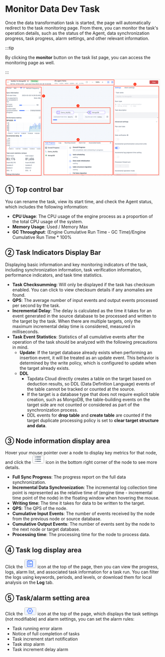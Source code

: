 # Monitor Data Dev Task

Once the data transformation task is started, the page will automatically redirect to the task monitoring page. From there, you can monitor the task's operation details, such as the status of the Agent, data synchronization progress, task progress, alarm settings, and other relevant information.

:::tip

By clicking the **monitor** button on the task list page, you can access the monitoring page as well.

:::

![](../../images/monitor_copy_task_overview.png)



## ① Top control bar

You can rename the task, view its start time, and check the Agent status, which includes the following information:

* **CPU Usage**: The CPU usage of the engine process as a proportion of the total CPU usage of the system.
* **Memory Usage**: Used / Memory Max
* **GC Throughput**: (Engine Cumulative Run Time - GC Time)/Engine Cumulative Run Time * 100%



## ② Task Indicators Display Bar

Displaying basic information and key monitoring indicators of the task, including synchronization information, task verification information, performance indicators, and task time statistics.

* **Task Checksumming**: Will only be displayed if the task has checksum enabled. You can click to view checksum details if any anomalies are found.
* **QPS**: The average number of input events and output events processed per second by the task.
* **Incremental Delay**: The delay is calculated as the time it takes for an event generated in the source database to be processed and written to the target by the task. When there are multiple targets, only the maximum incremental delay time is considered, measured in milliseconds.
* **Task Event Statistics**: Statistics of all cumulative events after the operation of the task should be analyzed with the following precautions in mind.
  * **Update**: If the target database already exists when performing an insertion event, it will be treated as an update event. This behavior is determined by the write policy, which is configured to update when the target already exists.
  * **DDL**
    * Tapdata Cloud directly creates a table on the target based on deduction results, so DDL (Data Definition Language) events of the table cannot be tracked or counted at the source.
    * If the target is a database type that does not require explicit table creation, such as MongoDB, the table-building events on the target side are not counted or considered as part of the synchronization process.
    * DDL events for **drop table** and **create table** are counted if the target duplicate processing policy is set to **clear target structure and data**.



## ③ Node information display area

Hover your mouse pointer over a node to display key metrics for that node, and click the ![](../../images/node_more_icon.png) icon in the bottom right corner of the node to see more details.

- **Full Sync Progress**: The progress report on the full data synchronization.
- **Incremental Data Synchronization**: The incremental log collection time point is represented as the relative time of (engine time - incremental time point of the node) in the floating window when hovering the mouse.
- **Writing time**: The time it takes for data to be written to the target.
- **QPS**: The QPS of the node.
- **Cumulative Input Events**: The number of events received by the node from the previous node or source database.
- **Cumulative Output Events**: The number of events sent by the node to the next node or target database.
- **Processing time**: The processing time for the node to process data.



## ④ Task log display area

Click the ![](../../images/view_log_icon.png) icon at the top of the page, then you can view the progress, logs, alarm list, and associated task information for a task run. You can filter the logs using keywords, periods, and levels, or download them for local analysis on the **Log** tab.



## ⑤ Task/alarm setting area

Click the ![](../../images/task_setting_icon.png) icon at the top of the page, which displays the task settings (not modifiable) and alarm settings, you can set the alarm rules:

* Task running error alarm
* Notice of full completion of tasks
* Task increment start notification
* Task stop alarm
* Task increment delay alarm

